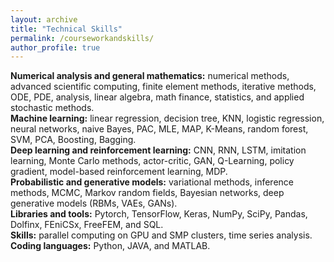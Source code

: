 ```yaml
---
layout: archive
title: "Technical Skills"
permalink: /courseworkandskills/
author_profile: true
---
```

**Numerical analysis and general mathematics:** numerical methods, advanced scientific computing, finite element methods, iterative methods, ODE, PDE, analysis, linear algebra, math finance, statistics, and applied stochastic methods. <br />
**Machine learning:** linear regression, decision tree, KNN, logistic regression, neural networks, naive Bayes, PAC, MLE, MAP, K-Means, random forest, SVM, PCA, Boosting, Bagging.  <br />
**Deep learning and reinforcement learning:** CNN, RNN, LSTM, imitation learning, Monte Carlo methods, actor-critic, GAN, Q-Learning, policy gradient, model-based reinforcement learning, MDP.  <br />
**Probabilistic and generative models:** variational methods, inference methods, MCMC, Markov random fields, Bayesian networks, deep generative models (RBMs, VAEs, GANs).  <br />
**Libraries and tools:** Pytorch, TensorFlow, Keras, NumPy, SciPy, Pandas, Dolfinx, FEniCSx, FreeFEM, and SQL.  <br />
**Skills:** parallel computing on GPU and SMP clusters, time series analysis.  <br />
**Coding languages:** Python, JAVA, and MATLAB.  <br />








